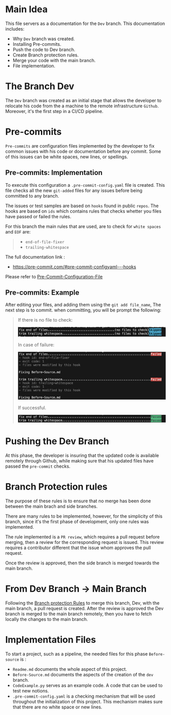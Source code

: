 # Main Idea
This file servers as a documentation for the `Dev` branch. This documentation includes:
- Why `Dev` branch was created.
- Installing Pre-commits.
- Push the code to Dev branch.
- Create Branch protection rules.
- Merge your code with the main branch.
- File implementation.

# The Branch Dev
The `Dev` branch was created as an initial stage that allows the developer to relocate his code from the a machine to the remote infrastructure `Github`. Moreover, it's the first step in a CI/CD pipeline.

# Pre-commits
`Pre-commits` are configuration files implemented by the developer to fix common issues with his code or documentation before any commit. Some of this issues can be white spaces, new lines, or spellings.

## Pre-commits: Implementation
To execute this configuration a `.pre-commit-config.yaml` file is created. This file checks all the new `git-added` files for any issues before being committed to any branch.

The issues or test samples are based on `hooks` found in public `repos`. The hooks are based on `ids` which contains rules that checks whetter you files have passed or failed the rules.

For this branch the main rules that are used, are to check for `white spaces` and `EOF` are:
  > - `end-of-file-fixer`
  > - `trailing-whitespace`

The full documentation link :
- https://pre-commit.com/#pre-commit-configyaml---hooks

Please refer to [Pre-Commit-Configuration-File](https://github.com/24ping/ProjectCDCI/blob/Source/.pre-commit-config.yaml)

## Pre-commits: Example
After editing your files, and adding them using the `git add file_name`, The next step is to commit.
when committing, you will be prompt the following:
> If there is no file to check:
>
>![pre-commit-NFF](./pre-commit-NF2C.png)
>
>In case of failure:
>
>![pre-commit-failed](./pre-commit-failed-check.png)
>
> If successful.
>
> ![pre-commit-passed](./pre-commit-passed-check.png)


# Pushing the Dev Branch
At this phase, the developer is insuring that the updated code is available remotely through Github, while making sure that his updated files have passed the `pre-commit` checks.

# Branch Protection rules
The purpose of these rules is to ensure that no merge has been done between the main brach and side branches.

There are many rules to be implemented, however, for the simplicity of this branch, since it's the first phase of development, only one rules was implemented.

The rule implemented is a `PR review`, which requires a pull request before merging, then a review for the corresponding request is issued. This review requires a contributor different that the issue whom approves the pull request.

Once the review is approved, then the side branch is merged towards the main branch.

# From Dev Branch -> Main Branch
Following the [Branch protection Rules](<# Branch Protection rules>) to merge this branch, Dev, with the main branch, a pull request is created. After the review is approved the Dev branch is merged to the main branch remotely, then you have to fetch locally the changes to the main branch.


# Implementation Files
To start a project, such as a pipeline, the needed files for this phase `Before-source` is :
  - `Readme.md` documents the whole aspect of this project.
  - `Before-Source.md` documents the aspects of the creation of the `dev` branch.
  - `CodeExample.py` serves as an example code. A code that can be used to test new notions.
  - `.pre-commit-config.yaml` is a checking mechanism that will be used throughout the initialization of this project. This mechanism makes sure that there are no white space or new lines.
